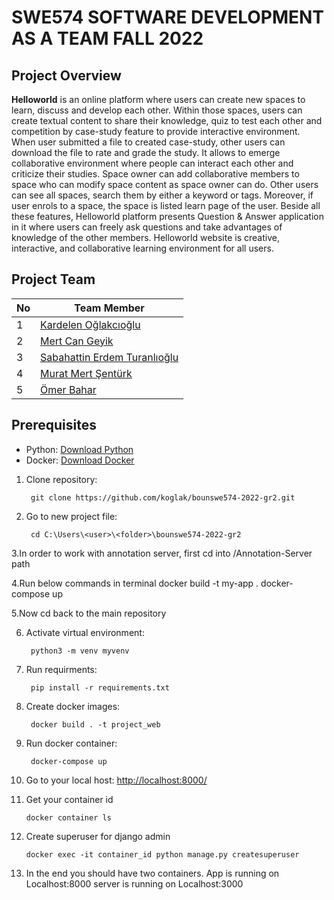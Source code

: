 SWE574 SOFTWARE DEVELOPMENT AS A TEAM FALL 2022
=====

Project Overview
-----

**Helloworld** is an online platform where users can create new spaces to learn, discuss and develop each other. Within those spaces, users can create textual content to share their knowledge, quiz to test each other and competition by case-study feature to provide interactive environment. When user submitted a file to created case-study, other users can download the file to rate and grade the study. It allows to emerge collaborative environment where people can interact each other and criticize their studies. Space owner can add collaborative members to space who can modify space content as space owner can do. Other users can see all spaces, search them by either a keyword or tags. Moreover, if user enrols to a space, the space is listed learn page of the user. Beside all these features, Helloworld platform presents Question & Answer application in it where users can freely ask questions and take advantages of knowledge of the other members. Helloworld website is creative, interactive, and collaborative learning environment for all users.

Project Team
-----

| **No** | **Team Member** |
| --- | --- |
| 1 | [Kardelen Oğlakcıoğlu](https://github.com/koglak/)|
| 2 | [Mert Can Geyik](https://github.com/bharaddur)|
| 3 | [Sabahattin Erdem Turanlıoğlu](https://github.com/turanlioglu)|
| 4 | [Murat Mert Şentürk](https://github.com/musentur)|
| 5 | [Ömer Bahar](https://github.com/omerbahaar)|

## Prerequisites

*  Python: [Download Python](https://www.python.org/downloads/)
*  Docker: [Download Docker](https://docs.docker.com/desktop/install/windows-install/)


1. Clone repository:

        git clone https://github.com/koglak/bounswe574-2022-gr2.git
        
2. Go to new project file:

        cd C:\Users\<user>\<folder>\bounswe574-2022-gr2
   
3.In order to work with annotation server, first cd into /Annotation-Server path

4.Run below commands in terminal
        docker build -t my-app .
        docker-compose up
        
5.Now cd back to the main repository 
        
6. Activate virtual environment:
      
        python3 -m venv myvenv
        
7. Run requirments:

        pip install -r requirements.txt
        
8. Create docker images:

        docker build . -t project_web
        
9. Run docker container: 

        docker-compose up

10. Go to your local host: [http://localhost:8000/](http://127.0.0.1:8000/)

11. Get your container id

        docker container ls
        
12. Create superuser for django admin

        docker exec -it container_id python manage.py createsuperuser
        
13. In the end you should have two containers. App is running on Localhost:8000 server is running on Localhost:3000

